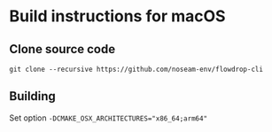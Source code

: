 # Build instructions for macOS

## Clone source code

`git clone --recursive https://github.com/noseam-env/flowdrop-cli`

## Building

Set option `-DCMAKE_OSX_ARCHITECTURES="x86_64;arm64"`

